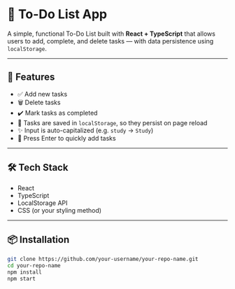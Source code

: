 # 📝 To-Do List App

A simple, functional To-Do List built with **React + TypeScript** that allows users to add, complete, and delete tasks — with data persistence using `localStorage`.

---

## 🚀 Features

- ✅ Add new tasks
- 🗑️ Delete tasks
- ✔️ Mark tasks as completed
- 💾 Tasks are saved in `localStorage`, so they persist on page reload
- ✨ Input is auto-capitalized (e.g. `study` → `Study`)
- 🔁 Press Enter to quickly add tasks

---

## 🛠️ Tech Stack

- React
- TypeScript
- LocalStorage API
- CSS (or your styling method)

---

## 📦 Installation

```bash
git clone https://github.com/your-username/your-repo-name.git
cd your-repo-name
npm install
npm start
